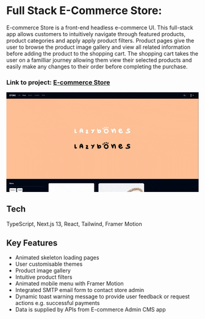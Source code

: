 # Full Stack E-Commerce Store: 

E-commerce Store is a front-end headless e-commerce UI. This full-stack app allows customers to intuitively navigate through featured products, product categories and apply apply product filters. Product pages give the user to browse the product image gallery and view all related information before adding the product to the shopping cart. The shopping cart takes the user on a familliar journey allowing them view their selected products and easily make any changes to their order before completing the purchase.

### Link to project: [E-commerce Store](https://www.lazybones.dog/)
![E-commerce Store](ecommerceStore.gif?raw=true "E-commerce Store")

## Tech

TypeScript, Next.js 13, React, Tailwind, Framer Motion

## Key Features

- Animated skeleton loading pages
- User customisable themes
- Product image gallery
- Intuitive product filters
- Animated mobile menu with Framer Motion
- Integrated SMTP email form to contact store admin
- Dynamic toast warning message to provide user feedback or request actions e.g. successful payments
- Data is supplied by APIs from E-commerce Admin CMS app

